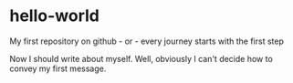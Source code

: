 # hello-world
My first repository on github - or - every journey starts with the first step

Now I should write about myself. Well, obviously I can't decide how to convey my first message.
